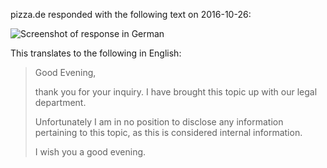 pizza.de responded with the following text on 2016-10-26:

![Screenshot of response in German](https://github.com/corrupt/Password_Policy_Blame/raw/master/pizza.de/response.png)

This translates to the following in English:

> Good Evening,
>
> thank you for your inquiry.
> I have brought this topic up with our legal department.
>
> Unfortunately I am in no position to disclose any information pertaining to this topic, as this is considered internal information.
>
> I wish you a good evening.
